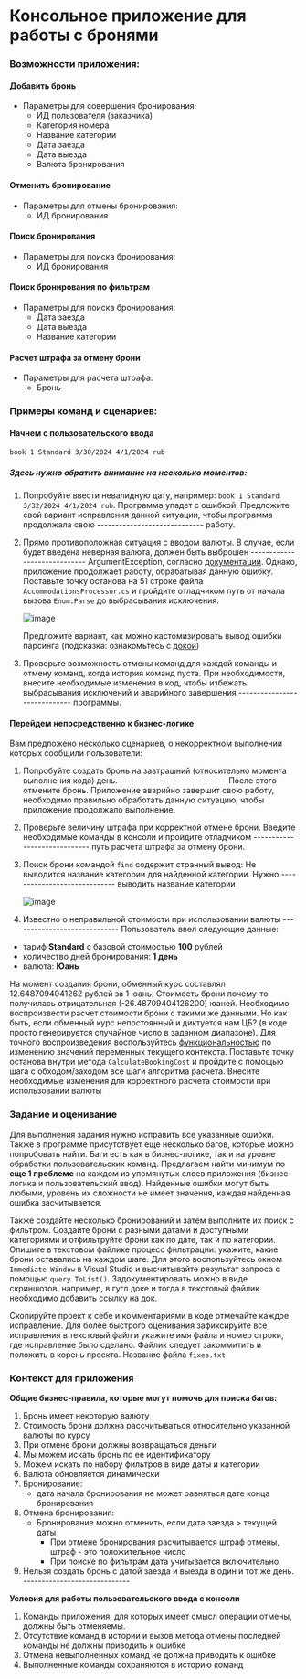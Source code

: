 # Консольное приложение для работы с бронями

### Возможности приложения:

#### Добавить бронь

* Параметры для совершения бронирования:
    * ИД пользователя (заказчика)
    * Категория номера
    * Название категории
    * Дата заезда
    * Дата выезда
    * Валюта бронирования

#### Отменить бронирование

* Параметры для отмены бронирования:
    * ИД бронирования

#### Поиск бронирования

* Параметры для поиска бронирования:
    * ИД бронирования

#### Поиск бронирования по фильтрам

* Параметры для поиска бронирования:
    * Дата заезда
    * Дата выезда
    * Название категории

#### Расчет штрафа за отмену брони

* Параметры для расчета штрафа:
    * Бронь

### Примеры команд и сценариев:

#### Начнем с пользовательского ввода

`book 1 Standard 3/30/2024 4/1/2024 rub`

##### Здесь нужно обратить внимание на несколько моментов:

1. Попробуйте ввести невалидную дату, например:
   `book 1 Standard 3/32/2024 4/1/2024 rub`.
   Программа упадет с ошибкой. Предложите свой вариант исправления данной ситуации, чтобы программа продолжала свою -----------------------------
   работу.
2. Прямо противоположная ситуация с вводом валюты. В случае, если будет введена неверная валюта, должен быть выброшен -----------------------------
   ArgumentException, согласно
   [документации](https://learn.microsoft.com/en-us/dotnet/api/system.enum.parse?view=net-8.0).
   Однако, приложение продолжает работу, обрабатывая данную ошибку. Поставьте точку останова на 51 строке
   файла `AccommodationsProcessor.cs` и пройдите отладчиком путь от начала вызова `Enum.Parse` до выбрасывания
   исключения.

   ![image](https://github.com/pklgn/dotnet-lectures/assets/73781985/30538450-8490-4913-bc6e-9ae45c51784a)

   Предложите вариант, как можно кастомизировать вывод ошибки парсинга (подсказка: ознакомьтесь
   с [докой](https://learn.microsoft.com/en-us/dotnet/api/system.enum.tryparse?view=net-8.0))
4. Проверьте возможность отмены команд для каждой команды и отмену команд, когда история команд пуста. При
   необходимости, внесите необходимые изменения в код, чтобы избежать выбрасывания исключений и аварийного завершения -----------------------------
   программы.

#### Перейдем непосредственно к бизнес-логике

Вам предложено несколько сценариев, о некорректном выполнении которых сообщили пользователи:

1. Попробуйте создать бронь на завтрашний (относительно момента выполнения кода) день. -----------------------------
   После этого отмените бронь.
   Приложение аварийно завершит свою работу, необходимо правильно обработать данную ситуацию, чтобы приложение
   продолжало выполнение.
2. Проверьте величину штрафа при корректной отмене брони. Введите необходимые команды в консоли и пройдите отладчиком -----------------------------
   путь расчета штрафа за отмену брони.
3. Поиск брони командой `find` содержит странный вывод: Не выводится название категории для найденной категории. Нужно -----------------------------
   выводить название категории

   ![image](https://github.com/pklgn/dotnet-lectures/assets/73781985/8117a61f-c3dd-4f02-ad3b-ac1d7ec5c01f)

5. Известно о неправильной стоимости при использовании валюты -----------------------------
   Пользователь ввел следующие данные:

* тариф **Standard** с базовой стоимостью **100** рублей
* количество дней бронирования: **1 день**
* валюта: **Юань**

На момент создания брони, обменный курс составлял 12.6487094041262 рублей за 1 юань.
Стоимость брони почему-то получилась отрицательная (-26.48709404126200) юаней.
Необходимо воспроизвести расчет стоимости брони с такими же данными.
Но как быть, если обменный курс непостоянный и диктуется нам ЦБ? (в коде просто генерируется случайное число в заданном
диапазоне). Для точного воспроизведения воспользуйтесь 
[функциональностью](https://learn.microsoft.com/en-us/visualstudio/debugger/autos-and-locals-windows?view=vs-2022)
по изменению значений переменных текущего контекста. Поставьте точку останова внутри метода `CalculateBookingCost` 
и пройдите с помощью шага с обходом/заходом все шаги алгоритма расчета. Внесите необходимые изменения для корректного 
расчета стоимости при использовании валюты

### Задание и оценивание

Для выполнения задания нужно исправить все указанные ошибки. Также в программе присутствует еще несколько багов, которые
можно попробовать найти. Баги есть как в бизнес-логике, так и на уровне обработки пользовательских команд. Предлагаем
найти минимум по **еще 1 проблеме** на каждом из упомянутых слоев приложения (бизнес-логика и пользовательский ввод).
Найденные ошибки могут быть любыми, уровень их сложности не имеет значения, каждая найденная ошибка засчитывается.

Также создайте несколько бронирований и затем выполните их поиск с фильтром. Создайте брони с разными датами и
доступными категориями и отфильтруйте брони как по дате, так и по категории. Опишите в текстовом файлике процесс
фильтрации: укажите, какие брони оставались на каждом шаге. Для этого воспользуйтесь окном `Immediate Window` в Visual
Studio и высчитывайте результат запроса с помощью `query.ToList()`. Задокументировать можно в виде скриншотов, например, в
гугл доке и тогда в текстовый файлик необходимо добавить ссылку на док.

Скопируйте проект к себе и комментариями в коде отмечайте каждое исправление. Для более быстрого оценивания зафиксируйте
все исправления в текстовый файл и укажите имя файла и номер строки, где исправление было сделано. Файлик следует закоммитить 
и положить в корень проекта. Название файла `fixes.txt`

### Контекст для приложения

**Общие бизнес-правила, которые могут помочь для поиска багов:**

1. Бронь имеет некоторую валюту
2. Стоимость брони должна рассчитываться относительно указанной валюты по курсу
3. При отмене брони должны возвращаться деньги
4. Мы можем искать бронь по ее идентификатору
5. Можем искать по набору фильтров в виде даты и категории
6. Валюта обновляется динамически
7. Бронирование:
    * дата начала бронирования не может равняться дате конца бронирования
8. Отмена бронирования:
    * Бронирование можно отменить, если дата заезда > текущей даты
        * При отмене бронирования расчитывается штраф отмены, штраф - это положительное число
        * При поиске по фильтрам дата учитывается включительно.
9. Нельзя создать бронь с датой заезда и выезда в один и тот же день. -----------------------------

**Условия для работы пользовательского ввода с консоли**

1. Команды приложения, для которых имеет смысл операции отмены, должны быть отменяемы.
2. Отсутствие команд в истории и вызов метода отмены последней команды не должны приводить к ошибке
3. Отмена невыполненных команд не должна приводить к ошибке
4. Выполненные команды сохраняются в историю команд

